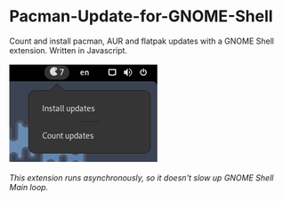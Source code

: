 # Pacman-Update-for-GNOME-Shell
Count and install pacman, AUR and flatpak updates with a GNOME Shell extension. Written in Javascript.
<br></br>
![ScreenShot](print2.png)
<br></br>
<i>This extension runs asynchronously, so it doesn't slow up GNOME Shell Main loop.</i>

